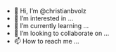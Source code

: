 - 👋 Hi, I’m @christianbvolz
- 👀 I’m interested in ...
- 🌱 I’m currently learning ...
- 💞️ I’m looking to collaborate on ...
- 📫 How to reach me ...

<!---
christianbvolz/christianbvolz is a ✨ special ✨ repository because its `README.md` (this file) appears on your GitHub profile.
You can click the Preview link to take a look at your changes.
--->
